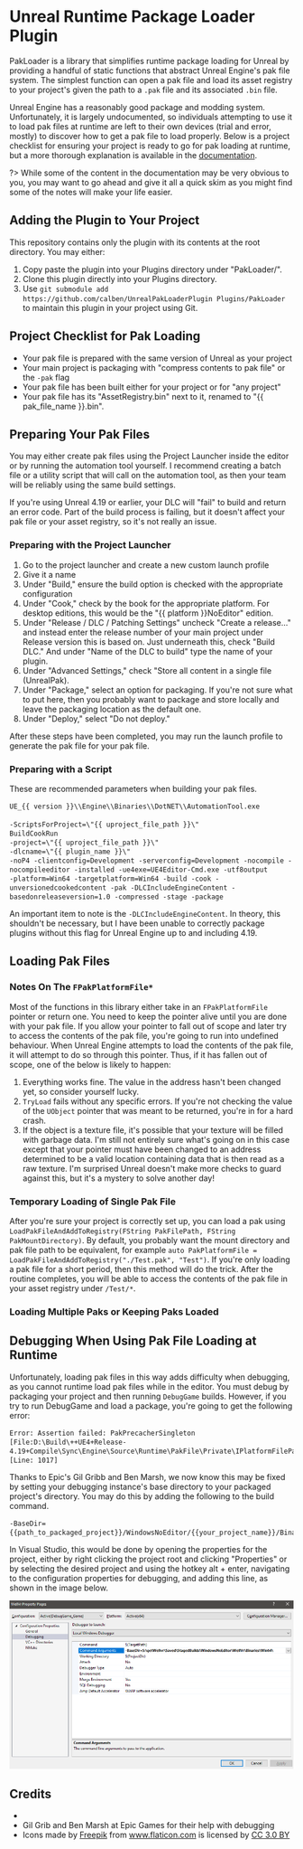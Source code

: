 # Unreal Runtime Package Loader Plugin

PakLoader is a library that simplifies runtime package loading for Unreal by providing a handful of static functions that abstract Unreal Engine's pak file system.
The simplest function can open a pak file and load its asset registry to your project's given the path to a `.pak` file and its associated `.bin` file.

Unreal Engine has a reasonably good package and modding system.
Unfortunately, it is largely undocumented, so individuals attempting to use it to load pak files at runtime are left to their own devices (trial and error, mostly) to discover how to get a pak file to load properly.
Below is a project checklist for ensuring your project is ready to go for pak loading at runtime, but a more thorough explanation is available in the [documentation](https://calben.github.io/unrealpakloaderplugin/).


?> While some of the content in the documentation may be very obvious to you, you may want to go ahead and give it all a quick skim as you might find some of the notes will make your life easier.

## Adding the Plugin to Your Project

This repository contains only the plugin with its contents at the root directory.
You may either:

1. Copy paste the plugin into your Plugins directory under "PakLoader/".
1. Clone this plugin directly into your Plugins directory.
1. Use `git submodule add https://github.com/calben/UnrealPakLoaderPlugin Plugins/PakLoader` to maintain this plugin in your project using Git.

## Project Checklist for Pak Loading

+ Your pak file is prepared with the same version of Unreal as your project
+ Your main project is packaging with "compress contents to pak file" or the `-pak` flag
+ Your pak file has been built either for your project or for "any project"
+ Your pak file has its "AssetRegistry.bin" next to it, renamed to "{{ pak_file_name }}.bin".

## Preparing Your Pak Files

You may either create pak files using the Project Launcher inside the editor or by running the automation tool yourself.
I recommend creating a batch file or a utility script that will call on the automation tool, as then your team will be reliably using the same build settings.

If you're using Unreal 4.19 or earlier, your DLC will "fail" to build and return an error code.
Part of the build process is failing, but it doesn't affect your pak file or your asset registry, so it's not really an issue.

### Preparing with the Project Launcher

1. Go to the project launcher and create a new custom launch profile
1. Give it a name
1. Under "Build," ensure the build option is checked with the appropriate configuration
1. Under "Cook," check by the book for the appropriate platform.  For desktop editions, this would be the "{{ platform }}NoEditor" edition.
1. Under "Release / DLC / Patching Settings" uncheck "Create a release..." and instead enter the release number of your main project under Release version this is based on.  Just underneath this, check "Build DLC."  And under "Name of the DLC to build" type the name of your plugin.
1. Under "Advanced Settings," check "Store all content in a single file (UnrealPak).
1. Under "Package," select an option for packaging.  If you're not sure what to put here, then you probably want to package and store locally and leave the packaging location as the default one.
1. Under "Deploy," select "Do not deploy."

After these steps have been completed, you may run the launch profile to generate the pak file for your pak file.

### Preparing with a Script

These are recommended parameters when building your pak files.

```
UE_{{ version }}\\Engine\\Binaries\\DotNET\\AutomationTool.exe

-ScriptsForProject=\"{{ uproject_file_path }}\"
BuildCookRun
-project=\"{{ uproject_file_path }}\"
-dlcname=\"{{ plugin_name }}\"
-noP4 -clientconfig=Development -serverconfig=Development -nocompile -nocompileeditor -installed -ue4exe=UE4Editor-Cmd.exe -utf8output
-platform=Win64 -targetplatform=Win64 -build -cook -unversionedcookedcontent -pak -DLCIncludeEngineContent -basedonreleaseversion=1.0 -compressed -stage -package
```

An important item to note is the `-DLCIncludeEngineContent`.
In theory, this shouldn't be necessary, but I have been unable to correctly package plugins without this flag for Unreal Engine up to and including 4.19.

## Loading Pak Files

### Notes On The `FPakPlatformFile*`

Most of the functions in this library either take in an `FPakPlatformFile` pointer or return one.
You need to keep the  pointer alive until you are done with your pak file.
If you allow your pointer to fall out of scope and later try to access the contents of the pak file, you're going to run into undefined behaviour.
When Unreal Engine attempts to load the contents of the pak file, it will attempt to do so through this pointer.
Thus, if it has fallen out of scope, one of the below is likely to happen:

1. Everything works fine.  The value in the address hasn't been changed yet, so consider yourself lucky.
1. `TryLoad` fails without any specific errors.  If you're not checking the value of the `UObject` pointer that was meant to be returned, you're in for a hard crash.
1. If the object is a texture file, it's possible that your texture will be filled with garbage data.  I'm still not entirely sure what's going on in this case except that your pointer must have been changed to an address determined to be a valid location containing data that is then read as a raw texture.  I'm surprised Unreal doesn't make more checks to guard against this, but it's a mystery to solve another day!

### Temporary Loading of Single Pak File 

After you're sure your project is correctly set up, you can load a pak using `LoadPakFileAndAddToRegistry(FString PakFilePath, FString PakMountDirectory)`.
By default, you probably want the mount directory and pak file path to be equivalent, for example `auto PakPlatformFile = LoadPakFileAndAddToRegistry("./Test.pak", "Test")`.
If you're only loading a pak file for a short period, then this method will do the trick.
After the routine completes, you will be able to access the contents of the pak file in your asset registry under `/Test/*`.

### Loading Multiple Paks or Keeping Paks Loaded




## Debugging When Using Pak File Loading at Runtime

Unfortunately, loading pak files in this way adds difficulty when debugging, as you cannot runtime load pak files while in the editor.
You must debug by packaging your project and then running `DebugGame` builds.
However, if you try to run DebugGame and load a package, you're going to get the following error:

```
Error: Assertion failed: PakPrecacherSingleton [File:D:\Build\++UE4+Release-4.19+Compile\Sync\Engine\Source\Runtime\PakFile\Private\IPlatformFilePak.cpp] [Line: 1017]
```

Thanks to Epic's Gil Gribb and Ben Marsh, we now know this may be fixed by setting your debugging instance's base directory to your packaged project's directory.
You may do this by adding the following to the build command.

```
-BaseDir={{path_to_packaged_project}}/WindowsNoEditor/{{your_project_name}}/Binaries/Win64/
```

In Visual Studio, this would be done by opening the properties for the project, either by right clicking the project root and clicking "Properties" or by selecting the desired project and using the hotkey alt + enter, navigating to the configuration properties for debugging, and adding this line, as shown in the image below.

![Project Properties Setup Image](_media/ProjectPropertiesBaseDir.png ':size=600px')

## Credits

- 
- Gil Grib and Ben Marsh at Epic Games for their help with debugging
- <div>Icons made by <a href="https://www.freepik.com" title="Freepik">Freepik</a> from <a href="https://www.flaticon.com/" title="Flaticon">www.flaticon.com</a> is licensed by <a href="http://creativecommons.org/licenses/by/3.0/" title="Creative Commons BY 3.0" target="_blank">CC 3.0 BY</a></div>
